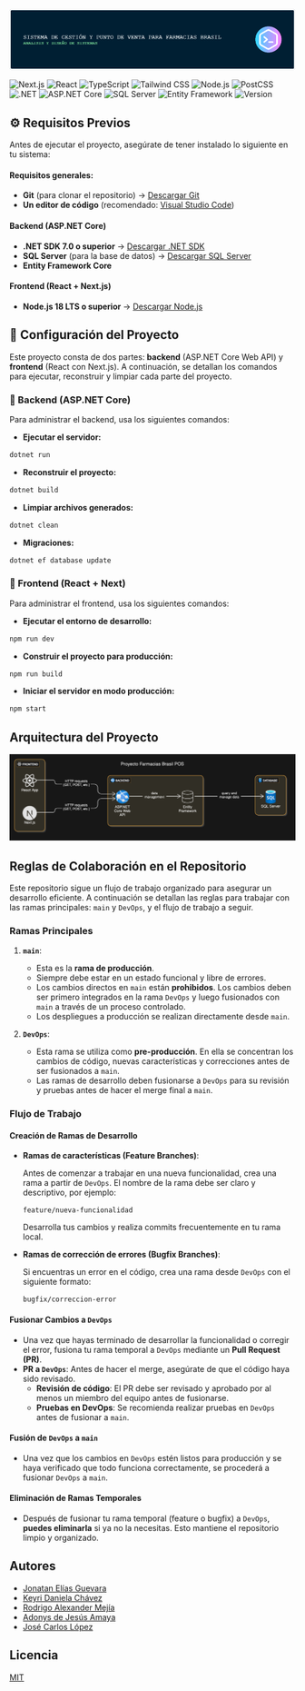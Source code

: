 ![banner](docs/banner-readme.png)

![Next.js](https://img.shields.io/badge/Next.js-000000?style=for-the-badge&logo=next.js)
![React](https://img.shields.io/badge/React-61DAFB?style=for-the-badge&logo=react&logoColor=white)
![TypeScript](https://img.shields.io/badge/TypeScript-3178C6?style=for-the-badge&logo=typescript&logoColor=white)
![Tailwind CSS](https://img.shields.io/badge/Tailwind_CSS-06B6D4?style=for-the-badge&logo=tailwindcss&logoColor=white)
![Node.js](https://img.shields.io/badge/Node.js-339933?style=for-the-badge&logo=nodedotjs&logoColor=white)
![PostCSS](https://img.shields.io/badge/PostCSS-DD3A0A?style=for-the-badge&logo=postcss&logoColor=white)
![.NET](https://img.shields.io/badge/.NET-512BD4?style=for-the-badge&logo=dotnet&logoColor=white)
![ASP.NET Core](https://img.shields.io/badge/ASP.NET_Core-5C2D91?style=for-the-badge&logo=dotnet&logoColor=white)
![SQL Server](https://img.shields.io/badge/SQL_Server-CC2927?style=for-the-badge&logo=microsoftsqlserver&logoColor=white)
![Entity Framework](https://img.shields.io/badge/Entity_Framework-512BD4?style=for-the-badge&logo=dotnet&logoColor=white)
![Version](https://img.shields.io/badge/Version-1.0-green?style=for-the-badge)


## ⚙️ Requisitos Previos

Antes de ejecutar el proyecto, asegúrate de tener instalado lo siguiente en tu sistema:

#### Requisitos generales:
- **Git** (para clonar el repositorio) → [Descargar Git](https://git-scm.com/)
- **Un editor de código** (recomendado: [Visual Studio Code](https://code.visualstudio.com/))

####  Backend (ASP.NET Core)
- **.NET SDK 7.0 o superior** → [Descargar .NET SDK](https://dotnet.microsoft.com/en-us/download/dotnet)
- **SQL Server** (para la base de datos) → [Descargar SQL Server](https://www.microsoft.com/en-us/sql-server/sql-server-downloads)
- **Entity Framework Core** 

#### Frontend (React + Next.js)
- **Node.js 18 LTS o superior** → [Descargar Node.js](https://nodejs.org/es)


## 🚀 Configuración del Proyecto

Este proyecto consta de dos partes: **backend** (ASP.NET Core Web API) y **frontend** (React con Next.js). A continuación, se detallan los comandos para ejecutar, reconstruir y limpiar cada parte del proyecto.

### 🔧 Backend (ASP.NET Core)

Para administrar el backend, usa los siguientes comandos:

- **Ejecutar el servidor:**  

```bash
dotnet run
```
- **Reconstruir el proyecto:**

```bash
dotnet build
```
- **Limpiar archivos generados:**

```bash
dotnet clean
```
- **Migraciones:**

```bash
dotnet ef database update
```



### 🎨 Frontend (React + Next)

Para administrar el frontend, usa los siguientes comandos:

- **Ejecutar el entorno de desarrollo:**

```bash
npm run dev
```
- **Construir el proyecto para producción:**

```bash
npm run build
```
- **Iniciar el servidor en modo producción:**
```bash
npm start
```

## Arquitectura del Proyecto

![App Screenshot](architecture/diagram-project.png)



## Reglas de Colaboración en el Repositorio

Este repositorio sigue un flujo de trabajo organizado para asegurar un desarrollo eficiente. A continuación se detallan las reglas para trabajar con las ramas principales: `main` y `DevOps`, y el flujo de trabajo a seguir.

### Ramas Principales

1. **`main`**:
   - Esta es la **rama de producción**.
   - Siempre debe estar en un estado funcional y libre de errores.
   - Los cambios directos en `main` están **prohibidos**. Los cambios deben ser primero integrados en la rama `DevOps` y luego fusionados con `main` a través de un proceso controlado.
   - Los despliegues a producción se realizan directamente desde `main`.

2. **`DevOps`**:
   - Esta rama se utiliza como **pre-producción**. En ella se concentran los cambios de código, nuevas características y correcciones antes de ser fusionados a `main`.
   - Las ramas de desarrollo deben fusionarse a `DevOps` para su revisión y pruebas antes de hacer el merge final a `main`.


### Flujo de Trabajo

#### **Creación de Ramas de Desarrollo**

- **Ramas de características (Feature Branches)**:
   
   Antes de comenzar a trabajar en una nueva funcionalidad, crea una rama a partir de `DevOps`.
   El nombre de la rama debe ser claro y descriptivo, por ejemplo:

     ```
     feature/nueva-funcionalidad
     ```
   Desarrolla tus cambios y realiza commits frecuentemente en tu rama local.

- **Ramas de corrección de errores (Bugfix Branches)**:
   
   Si encuentras un error en el código, crea una rama desde `DevOps` con el siguiente formato:
     ```
     bugfix/correccion-error
     ```

#### **Fusionar Cambios a `DevOps`**

- Una vez que hayas terminado de desarrollar la funcionalidad o corregir el error, fusiona tu rama temporal a `DevOps` mediante un **Pull Request (PR)**.
- **PR a `DevOps`**: Antes de hacer el merge, asegúrate de que el código haya sido revisado.
  - **Revisión de código**: El PR debe ser revisado y aprobado por al menos un miembro del equipo antes de fusionarse.
  - **Pruebas en DevOps**: Se recomienda realizar pruebas en `DevOps` antes de fusionar a `main`.

#### **Fusión de `DevOps` a `main`**

- Una vez que los cambios en `DevOps` estén listos para producción y se haya verificado que todo funciona correctamente, se procederá a fusionar `DevOps` a `main`.


#### **Eliminación de Ramas Temporales**

- Después de fusionar tu rama temporal (feature o bugfix) a `DevOps`, **puedes eliminarla** si ya no la necesitas. Esto mantiene el repositorio limpio y organizado.


## Autores

- [Jonatan Elías Guevara](https://github.com/jonatanegcPM)
- [Keyri Daniela Chávez](https://github.com/Keiryhernandez)
- [Rodrigo Alexander Mejía](https://github.com/rodri1003)
- [Adonys de Jesús Amaya](https://github.com/adonysdiaz)
- [José Carlos López](https://github.com/Jos3C190)

## Licencia

[MIT](https://choosealicense.com/licenses/mit/)